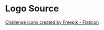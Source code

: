 # Logo Source
<a href="https://www.flaticon.com/free-icons/challenge" title="challenge icons">Challenge icons created by Freepik - Flaticon</a>